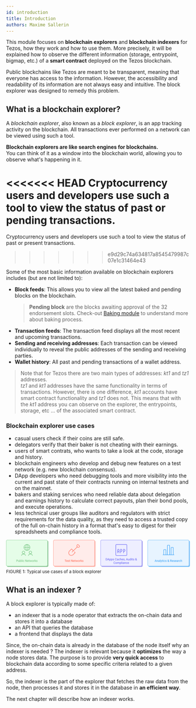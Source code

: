 ```yaml
---
id: introduction
title: Introduction
authors: Maxime Sallerin
---
```


This module focuses on **blockchain explorers** and **blockchain indexers** for Tezos,
how they work and how to use them.
More precisely, it will be explained how to observe the different information
(storage, entrypoint, bigmap, etc.) of a **smart contract** deployed on the Tezos blockchain.

Public blockchains like Tezos are meant to be transparent, meaning that everyone has access to the information. However, the accessibility and readability of its information are not always easy and intuitive.
The block explorer was designed to remedy this problem.

## What is a blockchain explorer?

A _blockchain explorer_, also known as a _block explorer_, is an app tracking activity on the blockchain.
All transactions ever performed on a network can be viewed using such a tool.

**Blockchain explorers are like search engines for blockchains.**  
You can think of it as a window into the blockchain world,
allowing you to observe what's happening in it.

<<<<<<< HEAD
Cryptocurrency users and developers use such a tool to view the status of past or pending transactions.
=======
Cryptocurrency users and developers use such a tool to view the status of past or present transactions.
>>>>>>> e9d29c74a634817a8545479987c07e1c31464e43

Some of the most basic information available on blockchain explorers includes (but are not limited to):

- **Block feeds**: This allows you to view all the latest baked and pending blocks on the blockchain.
  > **Pending block** are the blocks awaiting approval of the 32 endorsement slots. Check-out [Baking module](/baking/introduction) to understand more about baking process.
- **Transaction feeds**: The transaction feed displays all the most recent and upcoming transactions.
- **Sending and receiving addresses**: Each transaction can be viewed individually to reveal the public addresses of the sending and receiving parties.
- **Wallet history**: All past and pending transactions of a wallet address.
> Note that for Tezos there are two main types of addresses: *kt1* and *tz1* addresses.  
> *tz1* and *kt1* addresses have the same functionality in terms of transactions. However, there is one difference, *kt1* accounts have smart contract functionality and *tz1* does not. This means that with the *kt1* address you can observe on the explorer, the entrypoints, storage, etc ... of the associated smart contract.

### Blockchain explorer use cases

- casual users check if their coins are still safe.
- delegators verify that their baker is not cheating with their earnings.
- users of smart contrats, who wants to take a look at the code, storage and history.
- blockchain engineers who develop and debug new features on a test network (e.g. new blockchain consensus).
- DApp developers who need debugging tools and more visibility into the current and past state of their contracts running on internal testnets and on the mainnet.
- bakers and staking services who need reliable data about delegation and earnings history to calculate correct payouts, plan their bond pools, and execute operations.
- less technical user groups like auditors and regulators with strict requirements for the data quality, as they need to access a trusted copy of the full on-chain history in a format that's easy to digest for their spreadsheets and compliance tools.

![](../../static/img/explorer/use_cases.svg)
<small className="figure">FIGURE 1: Typical use cases of a block explorer</small>

## What is an indexer ?

A block explorer is typically made of:

- an indexer that is a node operator that extracts the on-chain data and stores it into a database
- an API that queries the database
- a frontend that displays the data

Since, the on-chain data is already in the database of the node itself why an indexer is needed ?
The indexer is relevant because it **optimizes** the way a node stores data. The purpose is to provide **very quick access** to blockchain data according to some specific criteria related to a given address.

So, the indexer is the part of the explorer that fetches the raw data from the node, then processes it and stores it in the database in **an efficient way**.

The next chapter will describe how an indexer works.
